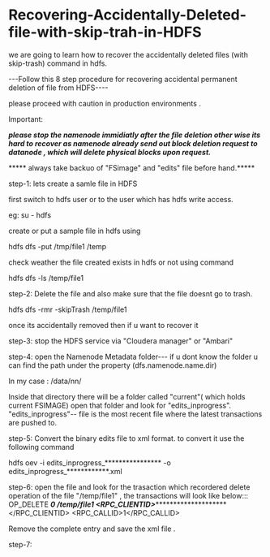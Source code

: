 # Recovering-Accidentally-Deleted-file-with-skip-trah-in-HDFS
we are going to learn how to recover the accidentally deleted files (with skip-trash) command in hdfs.


---Follow this 8 step procedure for recovering accidental permanent deletion of file from HDFS----

please proceed with caution in production environments .

Important:

*****please stop the namenode immidiatly after the file deletion other wise its hard to recover as namenode already send out block deletion 
request to datanode , which will delete physical blocks upon request.*****

***** always take backuo of "FSimage" and "edits" file before hand.*****

step-1: lets create a samle file in HDFS

   first switch to hdfs user or to the user which has hdfs write access.
   
   eg: su - hdfs
   
   create or put a sample file in hdfs using
   
   hdfs dfs -put /tmp/file1 /temp
   
   check weather the file created exists in hdfs or not using command
   
   hdfs dfs -ls /temp/file1
   
step-2: Delete the file and also make sure that the file doesnt go to trash.

   hdfs dfs -rmr -skipTrash /temp/file1
   
 once its accidentally removed then if u want to recover it 
 
step-3: stop the HDFS service via "Cloudera manager" or "Ambari"

step-4: open the Namenode Metadata folder--- if u dont know the folder u can find the path under the property (dfs.namenode.name.dir)

   In my case : /data/nn/
   
 Inside that directory there will be a folder called "current"( which holds current FSIMAGE) open that folder and look for "edits_inprogress". 
 "edits_inprogress"-- file is the most recent file where the latest transactions are pushed to.

step-5: Convert the binary edits file to xml format. to convert it use the following command

  hdfs oev -i edits_inprogress_**************** -o edits_inprogress_************.xml 
  
step-6: open the file and look for the trasaction which recordered delete operation of the file "/temp/file1" , the transactions will look like below:::
 <RECORD>
  <OPCODE>OP_DELETE</OPCODE>
  <DATA>
    <TXID>*****</TXID>
    <LENGTH>0</LENGTH>
    <PATH>/temp/file1</PATH>
    <TIMESTAMP>************</TIMESTAMP>
    <RPC_CLIENTID>***************************</RPC_CLIENTID>
    <RPC_CALLID>1</RPC_CALLID>
  </DATA>
 </RECORD>


Remove the complete entry and save the xml file .

step-7: 

